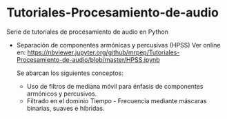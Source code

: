 # Tutoriales-Procesamiento-de-audio
Serie de tutoriales de procesamiento de audio en Python

- Separación de componentes armónicas y percusivas (HPSS)
  Ver online en:
  https://nbviewer.jupyter.org/github/mrpep/Tutoriales-Procesamiento-de-audio/blob/master/HPSS.ipynb
  
  Se abarcan los siguientes conceptos:
    - Uso de filtros de mediana móvil para énfasis de componentes armónicos y percusivos.
    - Filtrado en el dominio Tiempo - Frecuencia mediante máscaras binarias, suaves e híbridas.
